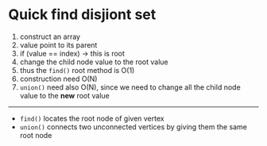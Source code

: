 # Quick find disjiont set
1. construct an array
2. value point to its parent
3. if (value == index) -> this is root
4. change the child node value to the root value
5. thus the `find()` root method is O(1)
6. construction need O(N)
7. `union()` need also O(N), since we need to change all the child node value to the **new** root value

---

- `find()` locates the root node of given vertex
- `union()` connects two unconnected vertices by giving them the same root node